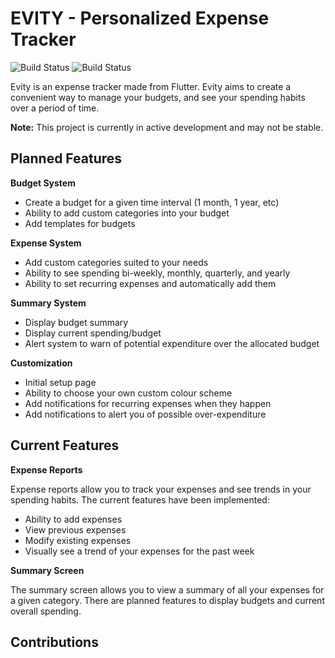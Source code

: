 #  EVITY - Personalized Expense Tracker
![Build Status](https://github.com/hjiangsu/evity/workflows/evity-main/badge.svg)
![Build Status](https://github.com/hjiangsu/evity/workflows/evity-develop/badge.svg)

Evity is an expense tracker made from Flutter.
Evity aims to create a convenient way to manage your budgets,
and see your spending habits over a period of time.

**Note:** This project is currently in active development and may not be stable.

## Planned Features
**Budget System**
- Create a budget for a given time interval (1 month, 1 year, etc)
- Ability to add custom categories into your budget
- Add templates for budgets

**Expense System**
- Add custom categories suited to your needs
- Ability to see spending bi-weekly, monthly, quarterly, and yearly
- Ability to set recurring expenses and automatically add them

**Summary System**
- Display budget summary
- Display current spending/budget
- Alert system to warn of potential expenditure over the allocated budget

**Customization**
- Initial setup page
- Ability to choose your own custom colour scheme
- Add notifications for recurring expenses when they happen
- Add notifications to alert you of possible over-expenditure

## Current Features
**Expense Reports**

Expense reports allow you to track your expenses and see trends in your spending habits. The current features have been implemented:

- Ability to add expenses
- View previous expenses
- Modify existing expenses
- Visually see a trend of your expenses for the past week


**Summary Screen**

The summary screen allows you to view a summary of all your expenses for a given category. There are planned features to display budgets and current overall spending.


## Contributions
